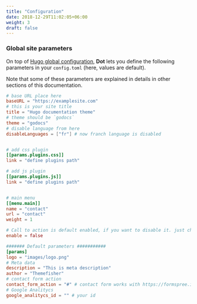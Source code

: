 ```yaml
---
title: "Configuration"
date: 2018-12-29T11:02:05+06:00
weight: 3
draft: false
---
```


### Global site parameters

On top of [Hugo global configuration](https://gohugo.io/overview/configuration/), **Dot** lets you define the following parameters in your `config.toml` (here, values are default).

Note that some of these parameters are explained in details in other sections of this documentation.

```toml
# base URL place here
baseURL = "https://examplesite.com"
# this is your site title
title = "Hugo documentation theme"
# theme should be `godocs`
theme = "godocs"
# disable language from here
disableLanguages = ["fr"] # now franch language is disabled


# add css plugin
[[params.plugins.css]]
link = "define plugins path"

# add js plugin
[[params.plugins.js]]
link = "define plugins path"


# main menu
[[menu.main]]
name = "contact"
url = "contact"
weight = 1

# Call to action is default enabled, if you want to disable it. just change the 
enable = false

####### Default parameters ###########
[params]
logo = "images/logo.png"
# Meta data
description = "This is meta description"
author = "Themefisher"
# contact form action
contact_form_action = "#" # contact form works with https://formspree.io
# Google Analitycs
google_analitycs_id = "" # your id

```